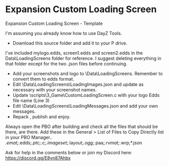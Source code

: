 # Expansion Custom Loading Screen
 Expansion Custom Loading Screen - Template

I'm assuming you already know how to use DayZ Tools.

- Download this source folder and add it to your P drive. 

I've included mylogo.edds, screen1.edds and screen2.edds in the Data\LoadingScreens folder for reference.
I suggest deleting everything in that folder except for the two .json files before continuing. 

- Add your screenshots and logo to \Data\LoadingScreens. Remember to convert them to edds format.
- Edit \Data\LoadingScreens\LoadingImages.json and update as necessary with your screenshot names.
- Update \scripts\3_Game\CustomLoadingScreen.c with your logo Edds file name (Line 3)
- Edit \Data\LoadingScreens\LoadingMessages.json and add your own messages.
- Repack , publish and enjoy.

Always open the PBO after building and check all the files that should be there, are there.
Add these in the General > List of Files to Copy Directly list in your PBO Manager..
*.emat;*.edds;*.ptc;*.c;*.imageset;*.layout;*.ogg;*.paa;*.rvmat;*.wrp;*.json

Ask for help in the comments below or join my Discord here: https://discord.gg/E8yn87Ahbx

